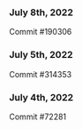 ### July 8th, 2022

Commit #190306

### July 5th, 2022

Commit #314353


### July 4th, 2022

Commit #72281
